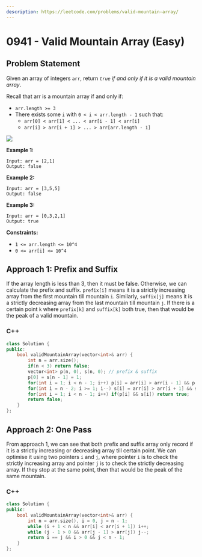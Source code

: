 ```yaml
---
description: https://leetcode.com/problems/valid-mountain-array/
---
```


# 0941 - Valid Mountain Array (Easy)

## Problem Statement

Given an array of integers `arr`, return _`true` if and only if it is a valid mountain array_.

Recall that arr is a mountain array if and only if:

* `arr.length >= 3`
* There exists some `i` with `0 < i < arr.length - 1` such that:
  * `arr[0] < arr[1] < ... < arr[i - 1] < arr[i]`
  * `arr[i] > arr[i + 1] > ... > arr[arr.length - 1]`

![](https://assets.leetcode.com/uploads/2019/10/20/hint\_valid\_mountain\_array.png)

&#x20;

**Example 1:**

```
Input: arr = [2,1]
Output: false
```

**Example 2:**

```
Input: arr = [3,5,5]
Output: false
```

**Example 3:**

```
Input: arr = [0,3,2,1]
Output: true
```

**Constraints:**

* `1 <= arr.length <= 10^4`
* `0 <= arr[i] <= 10^4`

## Approach 1: Prefix and Suffix

If the array length is less than 3, then it must be false. Otherwise, we can calculate the prefix and suffix.  `prefix[i]` means it is a strictly increasing array from the first mountain till mountain `i`. Similarly, `suffix[j]` means it is a strictly decreasing array from the last mountain till mountain `j`. If there is a certain point `k` where `prefix[k]` and `suffix[k]` both true, then that would be the peak of a valid mountain.

### C++

```cpp
class Solution {
public:
    bool validMountainArray(vector<int>& arr) {
        int n = arr.size();
        if(n < 3) return false;
        vector<int> p(n, 0), s(n, 0); // prefix & suffix
        p[0] = s[n - 1] = 1;
        for(int i = 1; i < n - 1; i++) p[i] = arr[i] > arr[i - 1] && p[i - 1];
        for(int i = n - 2; i >= 1; i--) s[i] = arr[i] > arr[i + 1] && s[i + 1];
        for(int i = 1; i < n - 1; i++) if(p[i] && s[i]) return true;
        return false;
    }
};
```

## Approach 2: One Pass

From approach 1, we can see that both prefix and suffix array only record if it is a strictly increasing or decreasing array till certain point. We can optimise it using two pointers `i` and `j`, where pointer `i` is to check the strictly increasing array and pointer `j` is to check the strictly decreasing array.  If they stop at the same point, then that would be the peak of the same mountain.

### C++

```cpp
class Solution {
public:
    bool validMountainArray(vector<int>& arr) {
        int n = arr.size(), i = 0, j = n - 1;
        while (i + 1 < n && arr[i] < arr[i + 1]) i++;
        while (j - 1 > 0 && arr[j - 1] > arr[j]) j--;
        return i == j && i > 0 && j < n - 1;
    }
};
```
